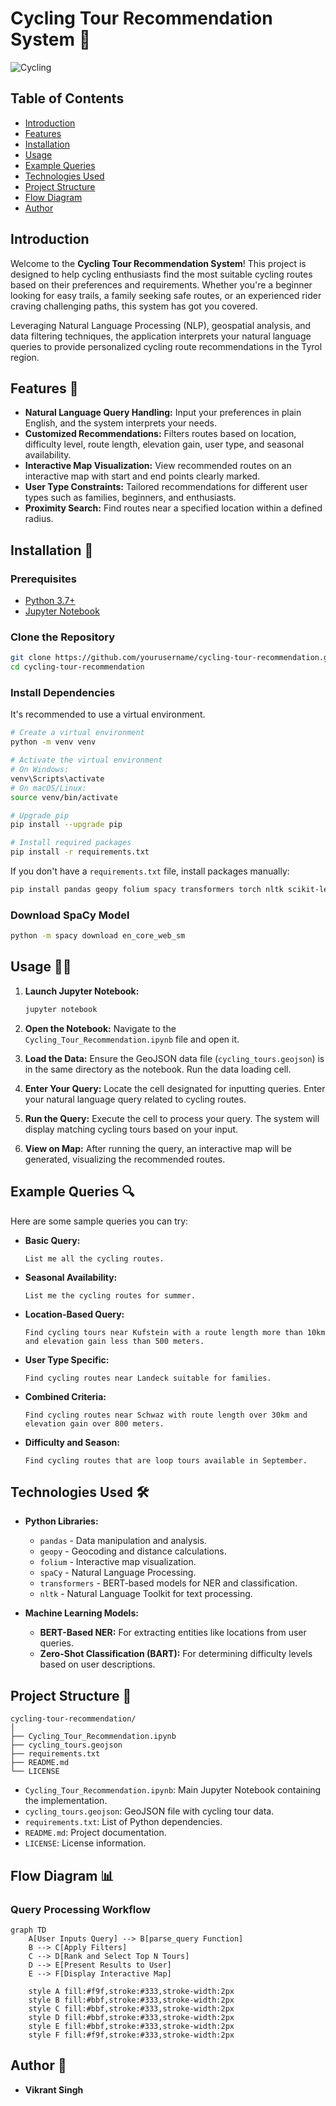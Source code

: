 
# Cycling Tour Recommendation System 🚴

![Cycling](https://images.unsplash.com/photo-1508609349937-5ec4ae374ebf?crop=entropy&cs=tinysrgb&fit=max&fm=jpg&ixid=MnwxNjUyOXwwfDF8c2VhcmNofDF8fGN5Y2xpbmd8ZW58MHx8fHwxNjA5OTM5MDc0&ixlib=rb-1.2.1&q=80&w=1080)

## Table of Contents
- [Introduction](#introduction)
- [Features](#features)
- [Installation](#installation)
- [Usage](#usage)
- [Example Queries](#example-queries)
- [Technologies Used](#technologies-used)
- [Project Structure](#project-structure)
- [Flow Diagram](#flow-diagram)
- [Author](#author)

## Introduction
Welcome to the **Cycling Tour Recommendation System**! This project is designed to help cycling enthusiasts find the most suitable cycling routes based on their preferences and requirements. Whether you're a beginner looking for easy trails, a family seeking safe routes, or an experienced rider craving challenging paths, this system has got you covered.

Leveraging Natural Language Processing (NLP), geospatial analysis, and data filtering techniques, the application interprets your natural language queries to provide personalized cycling route recommendations in the Tyrol region.

## Features 🚀
- **Natural Language Query Handling:** Input your preferences in plain English, and the system interprets your needs.
- **Customized Recommendations:** Filters routes based on location, difficulty level, route length, elevation gain, user type, and seasonal availability.
- **Interactive Map Visualization:** View recommended routes on an interactive map with start and end points clearly marked.
- **User Type Constraints:** Tailored recommendations for different user types such as families, beginners, and enthusiasts.
- **Proximity Search:** Find routes near a specified location within a defined radius.

## Installation 🔧

### Prerequisites
- [Python 3.7+](https://www.python.org/downloads/)
- [Jupyter Notebook](https://jupyter.org/install)

### Clone the Repository
```bash
git clone https://github.com/yourusername/cycling-tour-recommendation.git
cd cycling-tour-recommendation
```

### Install Dependencies
It's recommended to use a virtual environment.

```bash
# Create a virtual environment
python -m venv venv

# Activate the virtual environment
# On Windows:
venv\Scripts\activate
# On macOS/Linux:
source venv/bin/activate

# Upgrade pip
pip install --upgrade pip

# Install required packages
pip install -r requirements.txt
```

If you don't have a `requirements.txt` file, install packages manually:

```bash
pip install pandas geopy folium spacy transformers torch nltk scikit-learn
```

### Download SpaCy Model
```bash
python -m spacy download en_core_web_sm
```

## Usage 🚴‍♂️
1. **Launch Jupyter Notebook:**

   ```bash
   jupyter notebook
   ```

2. **Open the Notebook:** Navigate to the `Cycling_Tour_Recommendation.ipynb` file and open it.

3. **Load the Data:** Ensure the GeoJSON data file (`cycling_tours.geojson`) is in the same directory as the notebook. Run the data loading cell.

4. **Enter Your Query:** Locate the cell designated for inputting queries. Enter your natural language query related to cycling routes.

5. **Run the Query:** Execute the cell to process your query. The system will display matching cycling tours based on your input.

6. **View on Map:** After running the query, an interactive map will be generated, visualizing the recommended routes.

## Example Queries 🔍
Here are some sample queries you can try:

- **Basic Query:**
  ```
  List me all the cycling routes.
  ```

- **Seasonal Availability:**
  ```
  List me the cycling routes for summer.
  ```

- **Location-Based Query:**
  ```
  Find cycling tours near Kufstein with a route length more than 10km and elevation gain less than 500 meters.
  ```

- **User Type Specific:**
  ```
  Find cycling routes near Landeck suitable for families.
  ```

- **Combined Criteria:**
  ```
  Find cycling routes near Schwaz with route length over 30km and elevation gain over 800 meters.
  ```

- **Difficulty and Season:**
  ```
  Find cycling routes that are loop tours available in September.
  ```

## Technologies Used 🛠️
- **Python Libraries:**
  - `pandas` - Data manipulation and analysis.
  - `geopy` - Geocoding and distance calculations.
  - `folium` - Interactive map visualization.
  - `spaCy` - Natural Language Processing.
  - `transformers` - BERT-based models for NER and classification.
  - `nltk` - Natural Language Toolkit for text processing.

- **Machine Learning Models:**
  - **BERT-Based NER:** For extracting entities like locations from user queries.
  - **Zero-Shot Classification (BART):** For determining difficulty levels based on user descriptions.

## Project Structure 📁

```plaintext
cycling-tour-recommendation/
│
├── Cycling_Tour_Recommendation.ipynb
├── cycling_tours.geojson
├── requirements.txt
├── README.md
└── LICENSE
```

- `Cycling_Tour_Recommendation.ipynb`: Main Jupyter Notebook containing the implementation.
- `cycling_tours.geojson`: GeoJSON file with cycling tour data.
- `requirements.txt`: List of Python dependencies.
- `README.md`: Project documentation.
- `LICENSE`: License information.

## Flow Diagram 📊
### Query Processing Workflow
```mermaid
graph TD
    A[User Inputs Query] --> B[parse_query Function]
    B --> C[Apply Filters]
    C --> D[Rank and Select Top N Tours]
    D --> E[Present Results to User]
    E --> F[Display Interactive Map]
    
    style A fill:#f9f,stroke:#333,stroke-width:2px
    style B fill:#bbf,stroke:#333,stroke-width:2px
    style C fill:#bbf,stroke:#333,stroke-width:2px
    style D fill:#bbf,stroke:#333,stroke-width:2px
    style E fill:#bbf,stroke:#333,stroke-width:2px
    style F fill:#f9f,stroke:#333,stroke-width:2px
```

## Author 👤
- **Vikrant Singh**
